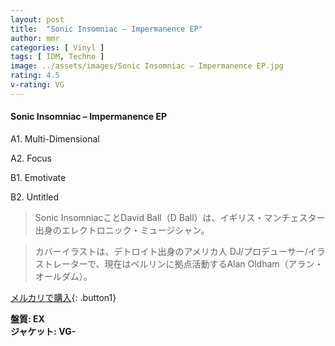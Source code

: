 ```yaml
---
layout: post
title:  "Sonic Insomniac – Impermanence EP"
author: mmr
categories: [ Vinyl ]
tags: [ IDM, Techno ]
image: ../assets/images/Sonic Insomniac – Impermanence EP.jpg
rating: 4.5
v-rating: VG
---
```


#### Sonic Insomniac – Impermanence EP

A1. Multi-Dimensional

A2. Focus

B1. Emotivate

B2. Untitled

> Sonic InsomniacことDavid Ball（D Ball）は、イギリス・マンチェスター出身のエレクトロニック・ミュージシャン。

> カバーイラストは、デトロイト出身のアメリカ人 DJ/プロデューサー/イラストレーターで、現在はベルリンに拠点活動するAlan Oldham（アラン・オールダム）。

[メルカリで購入](https://jp.mercari.com/item/m10467596131){: .button1}

<div class="mt-4 mb-4 d-flex align-items-center">
<strong class="mr-1">盤質: EX</strong>
</div>
<div class="mt-4 mb-4 d-flex align-items-center">
<strong class="mr-1">ジャケット: VG-</strong>
</div>
